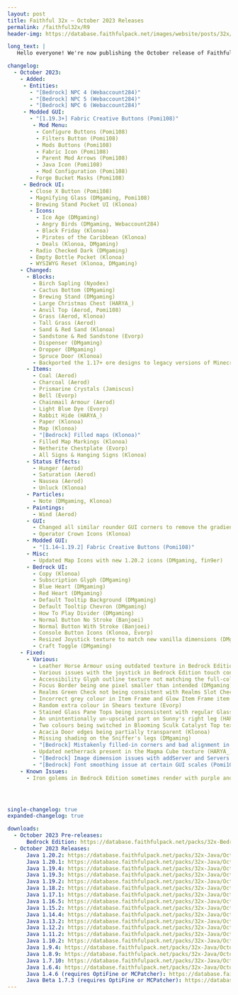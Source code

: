 ```yaml
---
layout: post
title: Faithful 32x – October 2023 Releases
permalink: /faithful32x/R9
header-img: https://database.faithfulpack.net/images/website/posts/32x/R9.jpg

long_text: |
   Hello everyone! We're now publishing the October release of Faithful 32x. In this update we've focused mainly on improving existing textures, often redoing the ones that were long overdue for a refresh. Alongside that this release also brings a slew of fixes for various issues in both Java and Bedrock Edition. Lastly, Faithful 32x now natively supports textures provided by Fabric API and Fabric Mod Menu! So if you're a player like us who likes to play on vanilla server with client-side mods, you're definitely going to appreciate this update.<br>Have fun and thanks for using Faithful!

changelog:
  - October 2023:
    - Added:
     - Entities:
       - "[Bedrock] NPC 4 (Webaccount284)"
       - "[Bedrock] NPC 5 (Webaccount284)"
       - "[Bedrock] NPC 6 (Webaccount284)"
     - Modded GUI:
       - "[1.19.3+] Fabric Creative Buttons (Pomi108)"
        - Mod Menu:
         - Configure Buttons (Pomi108)
         - Filters Button (Pomi108)
         - Mods Buttons (Pomi108)
         - Fabric Icon (Pomi108)
         - Parent Mod Arrows (Pomi108)
         - Java Icon (Pomi108)
         - Mod Configuration (Pomi108)
       - Forge Bucket Masks (Pomi108)
     - Bedrock UI:
       - Close X Button (Pomi108)
       - Magnifying Glass (DMgaming, Pomi108)
       - Brewing Stand Pocket UI (Klonoa)
       - Icons:
         - Ice Age (DMgaming)
         - Angry Birds (DMgaming, Webaccount284)
         - Black Friday (Klonoa)
         - Pirates of the Caribbean (Klonoa)
         - Deals (Klonoa, DMgaming)
       - Radio Checked Dark (DMgaming)
       - Empty Bottle Pocket (Klonoa)
       - WYSIWYG Reset (Klonoa, DMgaming)
    - Changed:
      - Blocks:
        - Birch Sapling (Nyodex)
        - Cactus Bottom (DMgaming)
        - Brewing Stand (DMgaming)
        - Large Christmas Chest (HARYA_)
        - Anvil Top (Aerod, Pomi108)
        - Grass (Aerod, Klonoa)
        - Tall Grass (Aerod)
        - Sand & Red Sand (Klonoa)
        - Sandstone & Red Sandstone (Evorp)
        - Dispenser (DMgaming)
        - Dropper (DMgaming)
        - Spruce Door (Klonoa)
        - Backported the 1.17+ ore designs to legacy versions of Minecraft
      - Items:
        - Coal (Aerod)
        - Charcoal (Aerod)
        - Prismarine Crystals (Jamiscus)
        - Bell (Evorp)
        - Chainmail Armour (Aerod)
        - Light Blue Dye (Evorp)
        - Rabbit Hide (HARYA_)
        - Paper (Klonoa)
        - Map (Klonoa)
        - "[Bedrock] Filled maps (Klonoa)"
        - Filled Map Markings (Klonoa)
        - Netherite Chestplate (Evorp)
        - All Signs & Hanging Signs (Klonoa)
      - Status Effects:
        - Hunger (Aerod)
        - Saturation (Aerod)
        - Nausea (Aerod)
        - Unluck (Klonoa)
      - Particles:
        - Note (DMgaming, Klonoa)
      - Paintings:
        - Wind (Aerod)
      - GUI:
        - Changed all similar rounder GUI corners to remove the gradient (Nyodex)
        - Operator Crown Icons (Klonoa)
      - Modded GUI:
        - "[1.14–1.19.2] Fabric Creative Buttons (Pomi108)"
      - Misc:
        - Updated Map Icons with new 1.20.2 icons (DMgaming, fin9er)
      - Bedrock UI:
        - Copy (Klonoa)
        - Subscription Glyph (DMgaming)
        - Blue Heart (DMgaming)
        - Red Heart (DMgaming)
        - Default Tooltip Background (DMgaming)
        - Default Tooltip Chevron (DMgaming)
        - How To Play Divider (DMgaming)
        - Normal Button No Stroke (Banjoei)
        - Normal Button With Stroke (Banjoei)
        - Console Button Icons (Klonoa, Evorp)
        - Resized Joystick texture to match new vanilla dimensions (DMgaming)
        - Craft Toggle (DMgaming)
    - Fixed:
      - Various:
        - Leather Horse Armour using outdated texture in Bedrock Edition (Pomi108)
        - Various issues with the joystick in Bedrock Edition touch control preview thumbnails (DMgaming)
        - Accessibility Glyph outline texture not matching the full-colour one (DMgaming)
        - Focus Border being one pixel smaller than intended (DMgaming)
        - Realms Green Check not being consistent with Realms Slot Check (DMgaming)
        - Incorrect grey colour in Item Frame and Glow Item Frame item textures (Evorp)
        - Random extra colour in Shears texture (Evorp)
        - Stained Glass Pane Tops being inconsistent with regular Glass Pane Top (Klonoa)
        - An unintentionally un-upscaled part on Sunny's right leg (HARYA_)
        - Two colours being switched in Blooming Sculk Catalyst Top texture (DMgaming)
        - Acacia Door edges being partially transparent (Klonoa)
        - Missing shading on the Sniffer's legs (DMgaming)
        - "[Bedrock] Mistakenly filled-in corners and bad alignment in header_bar_2 UI texture (Klonoa)"
        - Updated netherrack present in the Magma Cube texture (HARYA_)
        - "[Bedrock] Image dimension issues with addServer and Servers UI textures (Offroaders123, Evorp)"
        - "[Bedrock] Font smoothing issue at certain GUI scales (Pomi108)"
    - Known Issues:
      - Iron golems in Bedrock Edition sometimes render with purple and black missing textures. There is currently no known desirable fix for this. If this issue happens to you, rename the file extension from .mcpack to .zip, unzip the pack and use it as a folder.




single-changelog: true
expanded-changelog: true

downloads:
  - October 2023 Pre-releases:
      Bedrock Edition: https://database.faithfulpack.net/packs/32x-Bedrock/October%202023/Faithful%2032x%20-%201.20.mcpack
  - October 2023 Releases: 
      Java 1.20.2: https://database.faithfulpack.net/packs/32x-Java/October%202023/Faithful%2032x%20-%201.20.2.zip
      Java 1.20.1: https://database.faithfulpack.net/packs/32x-Java/October%202023/Faithful%2032x%20-%201.20.1.zip
      Java 1.19.4: https://database.faithfulpack.net/packs/32x-Java/October%202023/Faithful%2032x%20-%201.19.4.zip
      Java 1.19.3: https://database.faithfulpack.net/packs/32x-Java/October%202023/Faithful%2032x%20-%201.19.3.zip
      Java 1.19.2: https://database.faithfulpack.net/packs/32x-Java/October%202023/Faithful%2032x%20-%201.19.2.zip
      Java 1.18.2: https://database.faithfulpack.net/packs/32x-Java/October%202023/Faithful%2032x%20-%201.18.2.zip
      Java 1.17.1: https://database.faithfulpack.net/packs/32x-Java/October%202023/Faithful%2032x%20-%201.17.1.zip
      Java 1.16.5: https://database.faithfulpack.net/packs/32x-Java/October%202023/Faithful%2032x%20-%201.16.5.zip
      Java 1.15.2: https://database.faithfulpack.net/packs/32x-Java/October%202023/Faithful%2032x%20-%201.15.2.zip
      Java 1.14.4: https://database.faithfulpack.net/packs/32x-Java/October%202023/Faithful%2032x%20-%201.14.4.zip
      Java 1.13.2: https://database.faithfulpack.net/packs/32x-Java/October%202023/Faithful%2032x%20-%201.13.2.zip
      Java 1.12.2: https://database.faithfulpack.net/packs/32x-Java/October%202023/Faithful%2032x%20-%201.12.2.zip
      Java 1.11.2: https://database.faithfulpack.net/packs/32x-Java/October%202023/Faithful%2032x%20-%201.11.2.zip
      Java 1.10.2: https://database.faithfulpack.net/packs/32x-Java/October%202023/Faithful%2032x%20-%201.10.2.zip
      Java 1.9.4: https://database.faithfulpack.net/packs/32x-Java/October%202023/Faithful%2032x%20-%201.9.4.zip
      Java 1.8.9: https://database.faithfulpack.net/packs/32x-Java/October%202023/Faithful%2032x%20-%201.8.9.zip
      Java 1.7.10: https://database.faithfulpack.net/packs/32x-Java/October%202023/Faithful%2032x%20-%201.7.10.zip
      Java 1.6.4: https://database.faithfulpack.net/packs/32x-Java/October%202023/Faithful%2032x%20-%201.6.4.zip
      Java 1.4.6 (requires OptiFine or MCPatcher): https://database.faithfulpack.net/packs/32x-Java/October%202023/Faithful%2032x%20-%201.4.6.zip
      Java Beta 1.7.3 (requires OptiFine or MCPatcher): https://database.faithfulpack.net/packs/32x-Java/October%202023/Faithful%2032x%20-%20b1.7.3.zip
---
```


